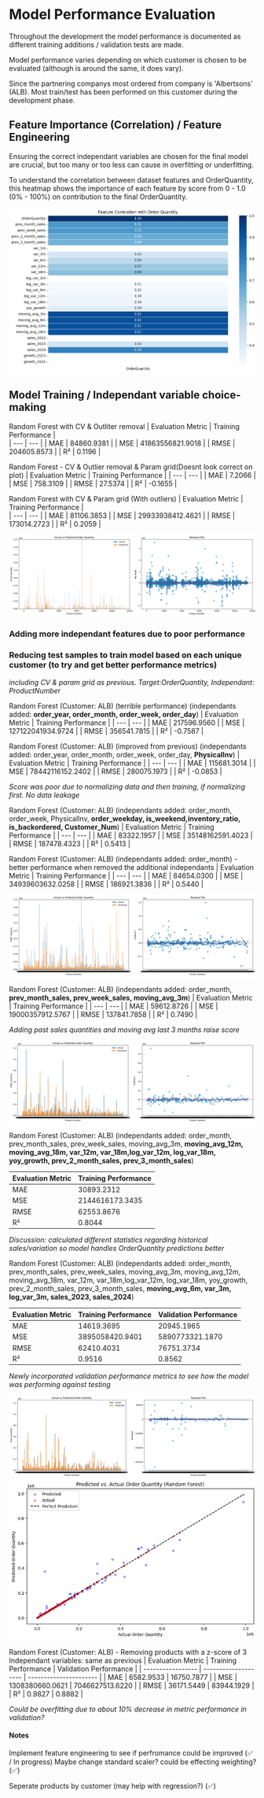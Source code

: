 # Model Performance Evaluation

Throughout the development the model performance is documented as different training additions / validation tests are made.

Model performance varies depending on which customer is chosen to be evaluated (although is around the same, it does vary).

Since the partnering companys most ordered from company is 'Albertsons' (ALB). Most train/test has been performed on this customer during the development phase.

## Feature Importance (Correlation) / Feature Engineering

Ensuring the correct independant variables are chosen for the final model are crucial, but too many or too less can cause in overfitting or underfitting.

To understand the correlation between dataset features and OrderQuantity, this heatmap shows the importance of each feature by score from 0 - 1.0 (0% - 100%) on contribution to the final OrderQuantity.

![Feature Importance for 'OrderQuantity' target variable](./images/feature_importance.png)

## Model Training / Independant variable choice-making

Random Forest with CV & Outliter removal
| Evaluation Metric | Training Performance |  
| --- | --- |
| MAE | 84860.9381 |
| MSE | 41863556821.9018 |
| RMSE | 204605.8573 |
| R² | 0.1196 |

Random Forest - CV & Outlier removal & Param grid(Doesnt look correct on plot)
| Evaluation Metric | Training Performance |
| --- | --- |
| MAE | 7.2066 |
| MSE | 758.3109 |
| RMSE | 27.5374 |
| R² | -0.1655 |

Random Forest with CV & Param grid (With outliers)
| Evaluation Metric | Training Performance |  
| --- | --- |
| MAE | 81106.3853 |
| MSE | 29933938412.4621 |
| RMSE | 173014.2723 |
| R² | 0.2059 |

![Random Forest CV and Param grid final (minimal features)](./images/rf_cv.png)

### Adding more independant features due to poor performance

### Reducing test samples to train model based on each unique customer (to try and get better performance metrics)

_including CV & param grid as previous. Target:OrderQuantity, Independant: ProductNumber_

Random Forest (Customer: ALB) (terrible performance)
(independants added: **order_year, order_month, order_week, order_day**)
| Evaluation Metric | Training Performance |
| --- | --- |
| MAE | 217596.9560 |
| MSE | 127122041934.9724 |
| RMSE | 356541.7815 |
| R² | -0.7587 |

Random Forest (Customer: ALB) (improved from previous)
(independants added: order_year, order_month, order_week, order_day, **PhysicalInv**)
| Evaluation Metric | Training Performance |
| --- | --- |
| MAE | 115681.3014 |
| MSE | 78442116152.2402 |
| RMSE | 280075.1973 |
| R² | -0.0853 |

_Score was poor due to normalizing data and then training, if normalizing first. No data leakage_

Random Forest (Customer: ALB)
(independants added: order_month, order_week, PhysicalInv, **order_weekday, is_weekend,inventory_ratio, is_backordered, Customer_Num**)
| Evaluation Metric | Training Performance |
| --- | --- |
| MAE | 83322.1957 |
| MSE | 35148162591.4023 |
| RMSE | 187478.4323 |
| R² | 0.5413 |

Random Forest (Customer: ALB)
(independants added: order_month) - better performance when removed the additional independants
| Evaluation Metric | Training Performance |
| --- | --- |
| MAE | 84654.0300 |
| MSE | 34939603632.0258 |
| RMSE | 186921.3836 |
| R² | 0.5440 |

![Random Forest (R²=54%) - Predicted vs Actual values: Bar and Residual plots ](./images/rf_r2_50.png)

Random Forest (Customer: ALB)
(independants added: order_month, **prev_month_sales, prev_week_sales, moving_avg_3m**)
| Evaluation Metric | Training Performance |
| --- | --- |
| MAE | 59612.8726 |
| MSE | 19000357912.5767 |
| RMSE | 137841.7858 |
| R² | 0.7490 |

_Adding past sales quantities and moving avg last 3 months raise score_

![Random Forest (R²=75%) - Predicted vs Actual values: Bar and Residual plots ](./images/rf_r2_72.png)

Random Forest (Customer: ALB)
(independants added: order_month, prev_month_sales, prev_week_sales, moving_avg_3m, **moving_avg_12m, moving_avg_18m, var_12m, var_18m,log_var_12m, log_var_18m, yoy_growth, prev_2_month_sales, prev_3_month_sales**)

| Evaluation Metric | Training Performance |
| ----------------- | -------------------- |
| MAE               | 30893.2312           |
| MSE               | 2144616173.3435      |
| RMSE              | 62553.8676           |
| R²                | 0.8044               |

_Discussion: calculated different statistics regarding historical sales/variation so model handles OrderQuantity predictions better_

Random Forest (Customer: ALB)
(independants added: order_month, prev_month_sales, prev_week_sales, moving_avg_3m, moving_avg_12m, moving_avg_18m, var_12m, var_18m,log_var_12m, log_var_18m, yoy_growth, prev_2_month_sales, prev_3_month_sales, **moving_avg_6m, var_3m, log_var_3m, sales_2023, sales_2024**)

| Evaluation Metric | Training Performance | Validation Performance |
| ----------------- | -------------------- | ---------------------- |
| MAE               | 14619.3695           | 20945.1965             |
| MSE               | 3895058420.9401      | 5890773321.1870        |
| RMSE              | 62410.4031           | 76751.3734             |
| R²                | 0.9516               | 0.8562                 |

_Newly incorporated validation performance metrics to see how the model was performing against testing_

![Random Forest (R²=95%) - Predicted vs Actual values: Bar and Residual plots ](./images/rf_r2_95.png)
![Random Forest (R²=95%) - Scatter plot](./images/rf_r2_95_scatter.png)

Random Forest (Customer: ALB) - Removing products with a z-score of 3
Independant variables: same as previous
| Evaluation Metric | Training Performance | Validation Performance |
| ----------------- | -------------------- | ---------------------- |
| MAE | 6582.9533 | 16750.7877 |
| MSE | 1308380660.0621 | 7046627513.6220 |
| RMSE | 36171.5449 | 83944.1929 |
| R² | 0.9827 | 0.8882 |

_Could be overfitting due to about 10% decrease in metric performance in validation?_

#### Notes

Implement feature engineering to see if perfromance could be improved (✅ / In progress)
Maybe change standard scaler? could be effecting weighting? (✅)

Seperate products by customer (may help with regression?) (✅)
